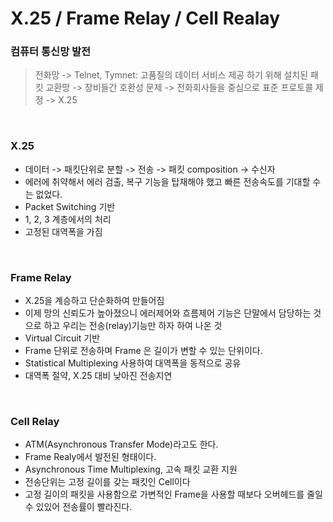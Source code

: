 # X.25 / Frame Relay / Cell Realay

### 컴퓨터 통신망 발전
> 전화망 -> Telnet, Tymnet: 고품질의 데이터 서비스 제공 하기 위해 설치된 패킷 교환망 -> 장비들간 호환성 문제 -> 전화회사들을 중심으로 표준 프로토콜 제정 -> X.25

<br>

### X.25
- 데이터 -> 패킷단위로 분할 -> 전송 -> 패킷 composition -> 수신자
- 에러에 취약해서 에러 검출, 복구 기능을 탑재해야 했고 빠른 전송속도를 기대할 수는 없었다.
- Packet Switching 기반
- 1, 2, 3 계층에서의 처리
- 고정된 대역폭을 가짐

<br>

### Frame Relay
- X.25을 계승하고 단순화하여 만들어짐
- 이제 망의 신뢰도가 높아졌으니 에러제어와 흐름제어 기능은 단말에서 담당하는 것으로 하고 우리는 전송(relay)기능만 하자 하여 나온 것
- Virtual Circuit 기반
- Frame 단위로 전송하며 Frame 은 길이가 변할 수 있는 단위이다.
- Statistical Multiplexing 사용하여 대역폭을 동적으로 공유
- 대역폭 절약, X.25 대비 낮아진 전송지연

<br>

### Cell Relay
- ATM(Asynchronous Transfer Mode)라고도 한다.
- Frame Realy에서 발전된 형태이다.
- Asynchronous Time Multiplexing, 고속 패킷 교환 지원
- 전송단위는 고정 길이를 갖는 패킷인 Cell이다
- 고정 길이의 패킷을 사용함으로 가변적인 Frame을 사용할 때보다 오버헤드를 줄일 수 있있어 전송률이 빨라진다.
<!--stackedit_data:
eyJoaXN0b3J5IjpbLTEyNjgxNzQ1OTQsMTIyMzE2ODE3MV19
-->